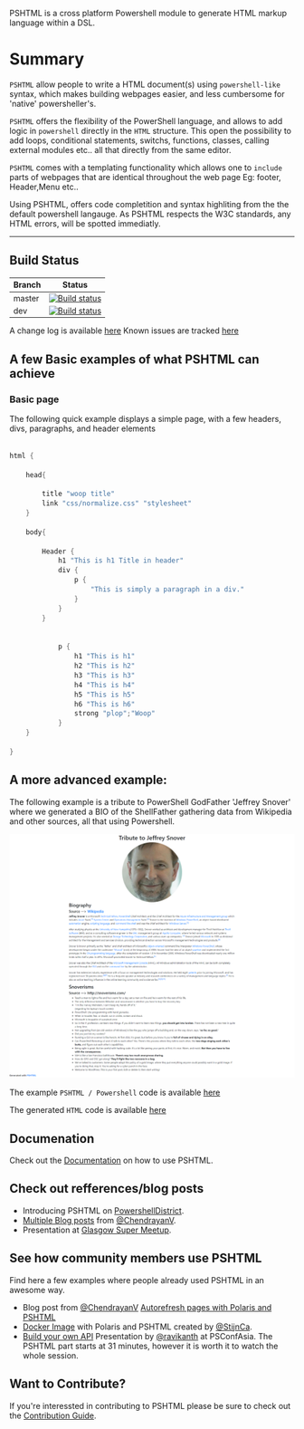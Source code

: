 
PSHTML is a cross platform Powershell module to generate HTML markup language within a DSL.

# Summary

`PSHTML` allow people to write a HTML document(s) using `powershell-like` syntax, which makes building webpages easier, and less cumbersome for 'native' powersheller's.

`PSHTML` offers the flexibility of the PowerShell language, and allows to add logic in ```powershell``` directly in the ```HTML``` structure. This open the possibility to add loops, conditional statements, switchs, functions, classes, calling external modules etc.. all that directly from the same editor.

`PSHTML` comes with a templating functionality which allows one to `include` parts of webpages that are identical throughout the web page Eg: footer, Header,Menu etc..


Using PSHTML, offers code completition and syntax highliting from the the default powershell langauge. As PSHTML respects the W3C standards, any HTML errors, will be spotted immediatly.

-----

## Build Status
|Branch|Status|
|---|---|
|master |[![Build status](https://ci.appveyor.com/api/projects/status/tuv9pjxd2bkcgl3x/branch/master?svg=true)](https://ci.appveyor.com/project/Stephanevg/pshtml/branch/master) |
|dev |[![Build status](https://ci.appveyor.com/api/projects/status/tuv9pjxd2bkcgl3x/branch/master?svg=true)](https://ci.appveyor.com/project/Stephanevg/pshtml/branch/dev)|

A change log is available [here](Change_Log.md)
Known issues are tracked [here](Known_Issues.md)

## A few Basic examples of what PSHTML can achieve

### Basic page

The following quick example displays a simple page, with a few headers, divs, paragraphs, and header elements

```Powershell

html {

    head{

        title "woop title"
        link "css/normalize.css" "stylesheet"
    }

    body{

        Header {
            h1 "This is h1 Title in header"
            div {
                p {
                    "This is simply a paragraph in a div."
                }
            }
        }


            p {
                h1 "This is h1"
                h2 "This is h2"
                h3 "This is h3"
                h4 "This is h4"
                h5 "This is h5"
                h6 "This is h6"
                strong "plop";"Woop"
            }
    }

}

```

## A more advanced example:

The following example is a tribute to PowerShell GodFather 'Jeffrey Snover' where we generated a BIO of the ShellFather gathering data from Wikipedia and other sources, all that using Powershell.


![screen shot of PSHTML results](PSHTML/Examples/Example6/tribute_snover.png)

The example ```PSHTML / Powershell``` code is available [here](PSHTML/examples/Example6/Example6.ps1)

The generated ```HTML``` code is available [here](PSHTML/examples/Example6/Example6.html)

## Documenation

Check out the [Documentation](docs/_HowToUsePSHTML.md) on how to use PSHTML.

## Check out refferences/blog posts

- Introducing PSHTML on [PowershellDistrict](http://powershelldistrict.com/introducing-pshtml/).
- [Multiple Blog posts](https://chen.about-powershell.com/) from [@ChendrayanV](https://twitter.com/ChendrayanV).
- Presentation at [Glasgow Super Meetup](https://youtu.be/QS_gppC5UWQ?t=6246). 

## See how community members use PSHTML

Find here a few examples where people already used PSHTML in an awesome way.

- Blog post from [@ChendrayanV](https://twitter.com/ChendrayanV) [Autorefresh pages with Polaris and PSHTML](https://chen.about-powershell.com/2018/10/auto-refresh-polaris-page-to-retrieve-status-using-pshtml/)
- [Docker Image](https://hub.docker.com/r/stijnc/pshtml/tags/) with Polaris and PSHTML created by [@StijnCa](https://twitter.com/StijnCa).
- [Build your own API](https://livestream.com/accounts/26955461/PSConfAsia/videos/182130806) Presentation by [@ravikanth](https://twitter.com/ravikanth) at PSConfAsia. The PSHTML part starts at 31 minutes, however it is worth it to watch the whole session.

## Want to Contribute?

If you're interessted in contributing to PSHTML please be sure to check out the [Contribution Guide](CONTRIBUTING.md).